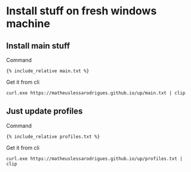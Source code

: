# Install stuff on fresh windows machine

## Install main stuff

Command
```
{% include_relative main.txt %}
```

Get it from cli
```
curl.exe https://matheuslessarodrigues.github.io/up/main.txt | clip
```

## Just update profiles

Command
```
{% include_relative profiles.txt %}
```

Get it from cli
```
curl.exe https://matheuslessarodrigues.github.io/up/profiles.txt | clip
```
